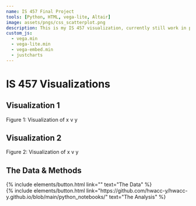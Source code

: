 ```yaml
---
name: IS 457 Final Project
tools: [Python, HTML, vega-lite, Altair]
image: assets/pngs/css_scatterplot.png
description: This is my IS 457 visualization, currently still work in progress!
custom_js:
  - vega.min
  - vega-lite.min
  - vega-embed.min
  - justcharts
---
```



# IS 457 Visualizations 

## Visualization 1

<vegachart schema-url="{{ site.baseurl }}/assets/json/IS457-fin-viz1.json" style="width: 100%"></vegachart>
Figure 1: Visualization of x v y


## Visualization 2
<vegachart schema-url="{{ site.baseurl }}/assets/json/IS457-fin-viz2.json" style="width: 100%"></vegachart>
<vegachart schema-url="{{ site.baseurl }}/assets/json/IS445-hw8-viz1.json" style="width: 100%"></vegachart>
Figure 2: Visualization of x v y

## The Data & Methods

<!-- these are written in a combo of html and liquid --> 

<div class="left">
{% include elements/button.html link="" text="The Data" %}
</div>

<div class="right">
{% include elements/button.html link="https://github.com/hwacc-y/hwacc-y.github.io/blob/main/python_notebooks/" text="The Analysis" %}
</div>

